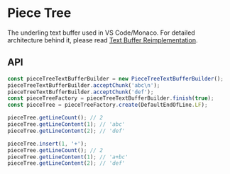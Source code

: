 # Piece Tree

The underling text buffer used in VS Code/Monaco. For detailed architecture behind it, please read [Text Buffer Reimplementation](https://code.visualstudio.com/blogs/2018/03/23/text-buffer-reimplementation).

## API

```typescript
const pieceTreeTextBufferBuilder = new PieceTreeTextBufferBuilder();
pieceTreeTextBufferBuilder.acceptChunk('abc\n');
pieceTreeTextBufferBuilder.acceptChunk('def');
const pieceTreeFactory = pieceTreeTextBufferBuilder.finish(true);
const pieceTree = pieceTreeFactory.create(DefaultEndOfLine.LF);

pieceTree.getLineCount(); // 2
pieceTree.getLineContent(1); // 'abc'
pieceTree.getLineContent(2); // 'def'

pieceTree.insert(1, '+');
pieceTree.getLineCount(); // 2
pieceTree.getLineContent(1); // 'a+bc'
pieceTree.getLineContent(2); // 'def'
```